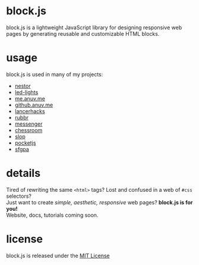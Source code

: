 # block.js

block.js is a lightweight JavaScript library for designing responsive web pages by generating reusable and customizable HTML blocks.

# usage

block.js is used in many of my projects:

-   [nestor](https://github.com/anuvgupta/nestor)
-   [led-lights](https://github.com/anuvgupta/led-lights)
-   [me.anuv.me](https://github.com/anuvgupta/me.anuv.me)
-   [github.anuv.me](https://github.com/anuvgupta/anuvgupta.github.io)
-   [lancerhacks](https://lancerhacks.com/2019/2018/)
-   [rubbr](https://github.com/anuvgupta/rubbr)
-   [messenger](https://github.com/anuvgupta/messenger)
-   [chessroom](https://github.com/anuvgupta/chessroom)
-   [slop](https://github.com/anuvgupta/slop)
-   [pocketjs](https://github.com/anuvgupta/pocketjs/tree/gh-pages)
-   [sfgpa](https://github.com/anuvgupta/sfgpa)

# details

Tired of rewriting the same `<html>` tags? Lost and confused in a web of `#css` selectors?  
Just want to create _simple, aesthetic, responsive_ web pages? **block.js is for you!**  
Website, docs, tutorials coming soon.

# license

block.js is released under the [MIT License](https://github.com/anuvgupta/block.js/blob/v3/LICENSE.md)

